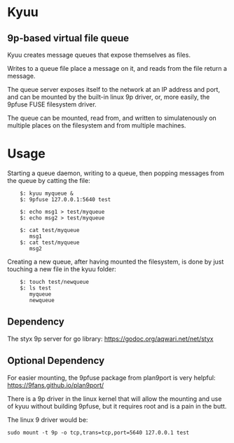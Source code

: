 # Kyuu

## 9p-based virtual file queue

Kyuu creates message queues that expose themselves as files.

Writes to a queue file place a message on it, and reads from
the file return a message.

The queue server exposes itself to the network at an IP address
and port, and can be mounted by the built-in linux 9p driver, or,
more easily, the 9pfuse FUSE filesystem driver.

The queue can be mounted, read from, and written to simulatenously on
multiple places on the filesystem and from multiple machines.

# Usage

Starting a queue daemon, writing to a queue, then popping messages from
the queue by catting the file:

        $: kyuu myqueue &
        $: 9pfuse 127.0.0.1:5640 test

        $: echo msg1 > test/myqueue
        $: echo msg2 > test/myqueue

        $: cat test/myqueue
           msg1
        $: cat test/myqueue
           msg2

Creating a new queue, after having mounted the filesystem, is done by
just touching a new file in the kyuu folder:

        $: touch test/newqueue
        $: ls test
           myqueue
           newqueue


## Dependency

The styx 9p server for go library:
    https://godoc.org/aqwari.net/net/styx

## Optional Dependency

For easier mounting, the 9pfuse package from plan9port is very helpful:
    https://9fans.github.io/plan9port/

There is a 9p driver in the linux kernel that will allow the mounting
and use of kyuu without building 9pfuse, but it requires root and is
a pain in the butt.

The linux 9 driver would be:

    sudo mount -t 9p -o tcp,trans=tcp,port=5640 127.0.0.1 test
